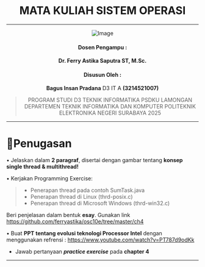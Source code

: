 <div align="center">

# MATA KULIAH SISTEM OPERASI

---

![Image](https://github.com/user-attachments/assets/3ad88b6e-7159-44a2-a004-c909b974a88c)

#### Dosen Pengampu :
**Dr. Ferry Astika Saputra ST, M.Sc.**

#### Disusun Oleh : 
**Bagus Insan Pradana** D3 IT A **(3214521007)**

> PROGRAM STUDI D3 TEKNIK INFORMATIKA PSDKU LAMONGAN
> DEPARTEMEN TEKNIK INFORMATIKA DAN KOMPUTER 
> POLITEKNIK ELEKTRONIKA NEGERI SURABAYA 
> 2025

---

</div>

# 📖Penugasan
• Jelaskan dalam **2 paragraf**, disertai dengan gambar tentang **konsep single thread & multithread!**

• Kerjakan Programming Exercise:
>    -	Penerapan thread pada contoh SumTask.java
>    -	Penerapan thread di Linux (thrd-posix.c)
>    -	Penerapan thread di Microsoft Windows (thrd-win32.c)

Beri penjelasan dalam bentuk **esay**. Gunakan link https://github.com/ferryastika/osc10e/tree/master/ch4

• Buat **PPT tentang evolusi teknologi Processor Intel** dengan menggunakan refrensi : https://www.youtube.com/watch?v=PT787d9odKk

- Jawab pertanyaan ***practice exercise*** pada **chapter 4**

---

